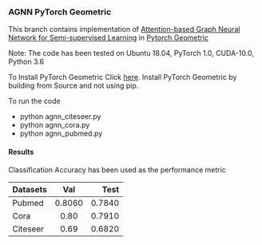 ### AGNN PyTorch Geometric

This branch contains implementation of [Attention-based Graph Neural Network for Semi-supervised Learning](https://arxiv.org/pdf/1803.03735.pdf) in [Pytorch Geometric](https://rusty1s.github.io/pytorch_geometric/build/html/index.html)

Note: The code has been tested on Ubuntu 18.04, PyTorch 1.0, CUDA-10.0, Python 3.6

To Install PyTorch Geometric Click [here](https://rusty1s.github.io/pytorch_geometric/build/html/notes/installation.html). Install PyTorch Geometric by building from Source and not using pip.

To run the code
* python agnn_citeseer.py
* python agnn_cora.py
* python agnn_pubmed.py

#### Results  
Classification Accuracy has been used as the performance metric

|  Datasets      |   Val        |   Test     |
| :------------- | :--------:   | -------: |
|   Pubmed       | 0.8060       |   0.7840  |  
|   Cora         | 0.80         |   0.7910  |
|   Citeseer     | 0.69         | 0.6820    |

